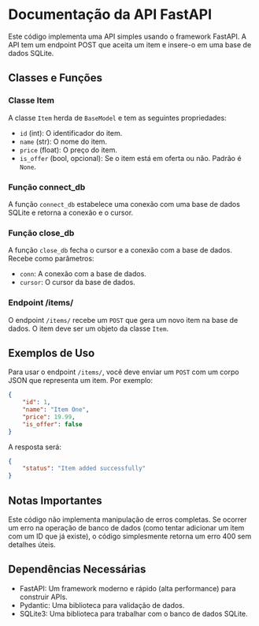 # Documentação da API FastAPI

Este código implementa uma API simples usando o framework FastAPI. A API tem um endpoint POST que aceita um item e insere-o em uma base de dados SQLite.

## Classes e Funções

### Classe Item

A classe `Item` herda de `BaseModel` e tem as seguintes propriedades:

- `id` (int): O identificador do item.
- `name` (str): O nome do item.
- `price` (float): O preço do item.
- `is_offer` (bool, opcional): Se o item está em oferta ou não. Padrão é `None`.

### Função connect_db

A função `connect_db` estabelece uma conexão com uma base de dados SQLite e retorna a conexão e o cursor.

### Função close_db

A função `close_db` fecha o cursor e a conexão com a base de dados. Recebe como parâmetros:

- `conn`: A conexão com a base de dados.
- `cursor`: O cursor da base de dados.

### Endpoint /items/

O endpoint `/items/` recebe um `POST` que gera um novo item na base de dados. O item deve ser um objeto da classe `Item`.

## Exemplos de Uso

Para usar o endpoint `/items/`, você deve enviar um `POST` com um corpo JSON que representa um item. Por exemplo:

```json
{
    "id": 1,
    "name": "Item One",
    "price": 19.99,
    "is_offer": false
}
```

A resposta será:

```json
{
    "status": "Item added successfully"
}
```

## Notas Importantes

Este código não implementa manipulação de erros completas. Se ocorrer um erro na operação de banco de dados (como tentar adicionar um item com um ID que já existe), o código simplesmente retorna um erro 400 sem detalhes úteis.

## Dependências Necessárias

- FastAPI: Um framework moderno e rápido (alta performance) para construir APIs.
- Pydantic: Uma biblioteca para validação de dados.
- SQLite3: Uma biblioteca para trabalhar com o banco de dados SQLite.